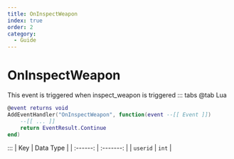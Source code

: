 ```yaml
---
title: OnInspectWeapon
index: true
order: 2
category:
  - Guide
---
```


# OnInspectWeapon
This event is triggered when inspect_weapon is triggered
::: tabs
@tab Lua
```lua
@event returns void
AddEventHandler("OnInspectWeapon", function(event --[[ Event ]])
    --[[ ... ]]
    return EventResult.Continue
end)
```

:::
|    Key   | Data Type |
| :------: | :-------: |
| `userid` |   `int`   |